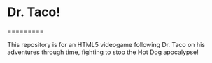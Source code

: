 # Dr. Taco!

=========

This repository is for an HTML5 videogame following Dr. Taco on his adventures through time, fighting to stop the Hot Dog apocalypse!
